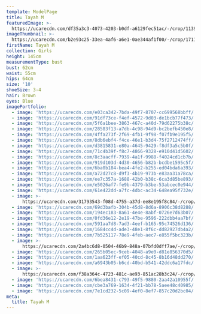```yaml
---
template: ModelPage
title: Tayah M
featuredImage: >-
  https://ucarecdn.com/df35a3c3-4073-4203-b0df-a6129fec51ac/-/crop/1139x382/101,0/-/preview/
imageThumbnail: >-
  https://ucarecdn.com/b2e93c25-33ea-4af6-a6e1-0ae344af1f00/-/crop/1711x1909/0,0/-/preview/
firstName: Tayah M
collection: Girls
height: 145cm
measurementType: bust
bust: 62cm
waist: 55cm
hips: 64cm
size: '10'
shoeSize: 3-4
hair: Brown
eyes: Blue
imagePortfolio:
  - image: 'https://ucarecdn.com/e03ca342-7bda-49f7-8707-cc699568bbff/'
  - image: 'https://ucarecdn.com/91df73ce-f4ef-4572-9d03-de1bcb77f473/'
  - image: 'https://ucarecdn.com/5f6a1bee-3863-467c-a40d-79d62275b38c/'
  - image: 'https://ucarecdn.com/28583f13-a7db-4c98-94d9-bc2befb450e8/'
  - image: 'https://ucarecdn.com/4ffa273f-2f69-4fb1-9f98-f07fb9e195f5/'
  - image: 'https://ucarecdn.com/8db6ebf4-f4ce-46e1-b3d4-75f2712474ff/'
  - image: 'https://ucarecdn.com/d3815831-e80a-4645-9429-f8df3a5c5b0f/'
  - image: 'https://ucarecdn.com/71c4b39f-f8c7-4866-9328-e910d41d5602/'
  - image: 'https://ucarecdn.com/8c3aacff-7939-4a1f-9988-f4024cd1cb7b/'
  - image: 'https://ucarecdn.com/919d103d-4d30-4656-b82b-bcdbe1595c5f/'
  - image: 'https://ucarecdn.com/6ba0b184-bea4-4fe2-b255-ed04bda6a393/'
  - image: 'https://ucarecdn.com/a72d27c8-d9f3-4b19-973b-e83aa31a78ca/'
  - image: 'https://ucarecdn.com/ee7c357a-1688-42b0-b38c-6ca3d85be893/'
  - image: 'https://ucarecdn.com/e5026af7-fe9b-4379-b3be-53abcec0e944/'
  - image: 'https://ucarecdn.com/61e422dd-a7fc-4dbc-ac34-648ea95f732e/'
  - image: >-
      https://ucarecdn.com/31793543-f08d-4755-a37d-ee8e195f8c84/-/crop/1632x2260/0,0/-/preview/
  - image: 'https://ucarecdn.com/69d3bafb-304b-45d8-8d6a-8906c38d8288/'
  - image: 'https://ucarecdn.com/194ec183-8a61-4e4e-8abf-0726e7d63b07/'
  - image: 'https://ucarecdn.com/0fd36e12-2e19-47be-9596-222dbb4aa7bf/'
  - image: 'https://ucarecdn.com/591aa7d8-7ad3-4eef-b165-95c74526d136/'
  - image: 'https://ucarecdn.com/1684cc4d-ade3-48e1-8f6c-dd82927db4a2/'
  - image: 'https://ucarecdn.com/7b525117-78e9-4feb-aec7-e855f5bc323b/'
  - image: >-
      https://ucarecdn.com/2a4bc6d8-0504-46b9-848a-07bfd0dff7ae/-/crop/1633x2260/0,0/-/preview/
  - image: 'https://ucarecdn.com/265b05ec-9ceb-4048-a9e0-d81e856370d5/'
  - image: 'https://ucarecdn.com/1aa623ff-ef05-40cd-8c45-8b16d48dd270/'
  - image: 'https://ucarecdn.com/a6943b05-b6cd-40bd-b541-42ddc6a17fdc/'
  - image: >-
      https://ucarecdn.com/f38a364c-4723-481c-ae93-851ac28b3c24/-/crop/2449x1466/0,0/-/preview/
  - image: 'https://ucarecdn.com/6bea8431-c793-49f5-9880-2aa42a10955f/'
  - image: 'https://ucarecdn.com/cbe3a769-1634-4f21-bb78-5aee48c40985/'
  - image: 'https://ucarecdn.com/7e1cd232-5c09-4ef0-8ef7-857c20d2bc04/'
meta:
  title: Tayah M
---
```


